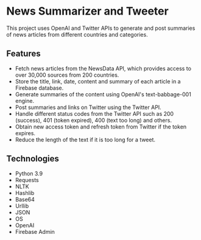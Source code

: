 # News Summarizer and Tweeter

This project uses OpenAI and Twitter APIs to generate and post summaries of news articles from different countries and categories.

## Features

- Fetch news articles from the NewsData API, which provides access to over 30,000 sources from 200 countries.
- Store the title, link, date, content and summary of each article in a Firebase database.
- Generate summaries of the content using OpenAI's text-babbage-001 engine.
- Post summaries and links on Twitter using the Twitter API.
- Handle different status codes from the Twitter API such as 200 (success), 401 (token expired), 400 (text too long) and others.
- Obtain new access token and refresh token from Twitter if the token expires.
- Reduce the length of the text if it is too long for a tweet.

## Technologies

- Python 3.9
- Requests
- NLTK
- Hashlib
- Base64
- Urllib
- JSON
- OS
- OpenAI
- Firebase Admin
